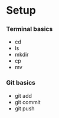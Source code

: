 # Setup

### Terminal basics
* cd
* ls
* mkdir
* cp
* mv
### Git basics
* git add 
* git commit
* git push
